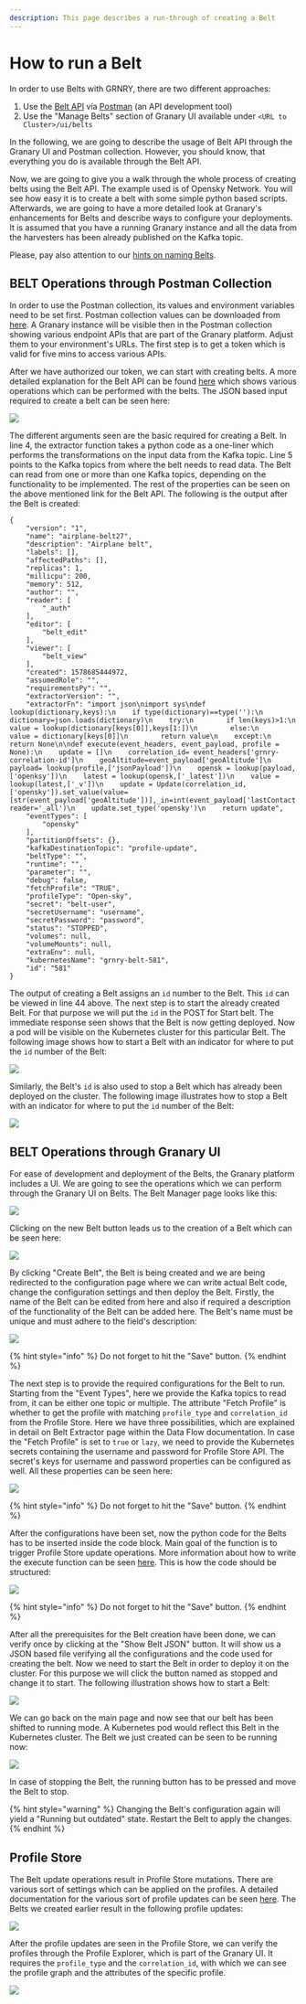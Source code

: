```yaml
---
description: This page describes a run-through of creating a Belt
---
```


# How to run a Belt

In order to use Belts with GRNRY, there are two different approaches:

1. Use the [Belt API](../../developer-reference/api-reference/belt-api.md) via [Postman](https://learning.postman.com/) \(an API development tool\)
2. Use the "Manage Belts" section of Granary UI available under `<URL to Cluster>/ui/belts`

In the following, we are going to describe the usage of Belt API through the Granary UI and Postman collection. However, you should know, that everything you do is available through the Belt API.

Now, we are going to give you a walk through the whole process of creating belts using the Belt API. The example used is of Opensky Network. You will see how easy it is to create a belt with some simple python based scripts. Afterwards, we are going to have a more detailed look at Granary's enhancements for Belts and describe ways to configure your deployments. It is assumed that you have a running Granary instance and all the data from the harvesters has been already published on the Kafka topic.

Please, pay also attention to our [hints on naming Belts](best-practices/hints-on-naming-of-belts.md).

## BELT Operations through Postman Collection

In order to use the Postman collection, its values and environment variables need to be set first. Postman collection values can be downloaded from [here](../../developer-reference/api-reference/#postman-collection). A Granary instance will be visible then in the Postman collection showing various endpoint APIs that are part of the Granary platform. Adjust them to your environment's URLs. The first step is to get a token which is valid for five mins to access various APIs.

After we have authorized our token, we can start with creating belts. A more detailed explanation for the Belt API can be found [here](../../developer-reference/api-reference/belt-api.md) which shows various operations which can be performed with the belts. The JSON based input required to create a belt can be seen here:

![](../../.gitbook/assets/postmancollectioncreatebelt%20%282%29.png)

The different arguments seen are the basic required for creating a Belt. In line 4, the extractor function takes a python code as a one-liner which performs the transformations on the input data from the Kafka topic. Line 5 points to the Kafka topics from where the belt needs to read data. The Belt can read from one or more than one Kafka topics, depending on the functionality to be implemented. The rest of the properties can be seen on the above mentioned link for the Belt API. The following is the output after the Belt is created:

```text
{
    "version": "1",
    "name": "airplane-belt27",
    "description": "Airplane belt",
    "labels": [],
    "affectedPaths": [],
    "replicas": 1,
    "millicpu": 200,
    "memory": 512,
    "author": "",
    "reader": [
        "_auth"
    ],
    "editor": [
        "belt_edit"
    ],
    "viewer": [
        "belt_view"
    ],
    "created": 1578685444972,
    "assumedRole": "",
    "requirementsPy": "",
    "extractorVersion": "",
    "extractorFn": "import json\nimport sys\ndef lookup(dictionary,keys):\n    if type(dictionary)==type(''):\n        dictionary=json.loads(dictionary)\n    try:\n        if len(keys)>1:\n            value = lookup(dictionary[keys[0]],keys[1:])\n        else:\n            value = dictionary[keys[0]]\n        return value\n    except:\n        return None\n\ndef execute(event_headers, event_payload, profile = None):\n    update = []\n    correlation_id= event_headers['grnry-correlation-id']\n    geoAltitude=event_payload['geoAltitude']\n    payload= lookup(profile,['jsonPayload'])\n    opensk = lookup(payload,['openksy'])\n    latest = lookup(opensk,['_latest'])\n    value = lookup(latest,['_v'])\n    update = Update(correlation_id, ['opensky']).set_value(value=[str(event_payload['geoAltitude'])],_in=int(event_payload['lastContact']), reader='_all')\n    update.set_type('opensky')\n    return update",
    "eventTypes": [
        "opensky"
    ],
    "partitionOffsets": {},
    "kafkaDestinationTopic": "profile-update",
    "beltType": "",
    "runtime": "",
    "parameter": "",
    "debug": false,
    "fetchProfile": "TRUE",
    "profileType": "Open-sky",
    "secret": "belt-user",
    "secretUsername": "username",
    "secretPassword": "password",
    "status": "STOPPED",
    "volumes": null,
    "volumeMounts": null,
    "extraEnv": null,
    "kubernetesName": "grnry-belt-581",
    "id": "581"
}
```

The output of creating a Belt assigns an `id` number to the Belt. This `id` can be viewed in line 44 above. The next step is to start the already created Belt. For that purpose we will put the `id` in the POST for Start belt. The immediate response seen shows that the Belt is now getting deployed. Now a pod will be visible on the Kubernetes cluster for this particular Belt. The following image shows how to start a Belt with an indicator for where to put the `id` number of the Belt:

![](../../.gitbook/assets/postmancollectionstartbelt.png)

Similarly, the Belt's `id` is also used to stop a Belt which has already been deployed on the cluster. The following image illustrates how to stop a Belt with an indicator for where to put the `id` number of the Belt:

![](../../.gitbook/assets/postmancollectionstopbelt%20%282%29%20%281%29.png)

## BELT Operations through Granary UI

For ease of development and deployment of the Belts, the Granary platform includes a UI. We are going to see the operations which we can perform through the Granary UI on Belts. The Belt Manager page looks like this:

![](../../.gitbook/assets/grnryui.png)

Clicking on the new Belt button leads us to the creation of a Belt which can be seen here:

![](../../.gitbook/assets/ui_name.png)

By clicking "Create Belt", the Belt is being created and we are being redirected to the configuration page where we can write actual Belt code, change the configuration settings and then deploy the Belt. Firstly, the name of the Belt can be edited from here and also if required a description of the functionality of the Belt can be added here. The Belt's name must be unique and must adhere to the field's description:

![](../../.gitbook/assets/ui_name_edit%20%281%29.png)

{% hint style="info" %}
Do not forget to hit the "Save" button.
{% endhint %}

The next step is to provide the required configurations for the Belt to run. Starting from the "Event Types", here we provide the Kafka topics to read from, it can be either one topic or multiple. The attribute "Fetch Profile" is whether to get the profile with matching `profile_type` and `correlation_id` from the Profile Store. Here we have three possibilities, which are explained in detail on Belt Extractor page within the Data Flow documentation. In case the "Fetch Profile" is set to `true` or `lazy`, we need to provide the Kubernetes secrets containing the username and password for Profile Store API. The secret's keys for username and password properties can be configured as well. All these properties can be seen here:

![](../../.gitbook/assets/ui_config.png)

{% hint style="info" %}
Do not forget to hit the "Save" button.
{% endhint %}

After the configurations have been set, now the python code for the Belts has to be inserted inside the code block. Main goal of the function is to trigger Profile Store update operations. More information about how to write the execute function can be seen [here](../../developer-reference/dataflow/belt-extractor.md#callback-signature). This is how the code should be structured:

![](../../.gitbook/assets/ui_code.png)

{% hint style="info" %}
Do not forget to hit the "Save" button.
{% endhint %}

After all the prerequisites for the Belt creation have been done, we can verify once by clicking at the "Show Belt JSON" button. It will show us a JSON based file verifying all the configurations and the code used for creating the belt. Now we need to start the Belt in order to deploy it on the cluster. For this purpose we will click the button named as stopped and change it to start. The following illustration shows how to start a Belt:

![](../../.gitbook/assets/ui_startbelt%20%281%29.png)

We can go back on the main page and now see that our belt has been shifted to running mode. A Kubernetes pod would reflect this Belt in the Kubernetes cluster. The Belt we just created can be seen to be running now:

![](../../.gitbook/assets/ui_beltrunning.png)

In case of stopping the Belt, the running button has to be pressed and move the Belt to stop.

{% hint style="warning" %}
Changing the Belt's configuration again will yield a "Running but outdated" state. Restart the Belt to apply the changes.
{% endhint %}

## Profile Store

The Belt update operations result in Profile Store mutations. There are various sort of settings which can be applied on the profiles. A detailed documentation for the various sort of profile updates can be seen [here](../../developer-reference/dataflow/profile-store/#table-profilestore). The Belts we created earlier result in the following profile updates:

![](../../.gitbook/assets/profilestore%20%281%29.png)

After the profile updates are seen in the Profile Store, we can verify the profiles through the Profile Explorer, which is part of the Granary UI. It requires the `profile_type` and the `correlation_id`, with which we can see the profile graph and the attributes of the specific profile.

![](../../.gitbook/assets/profileexplorer.png)

